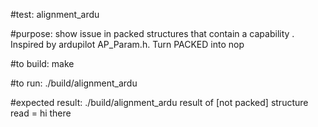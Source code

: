 #test:  alignment_ardu  

#purpose:  show issue in packed structures that contain a capability . Inspired by ardupilot AP_Param.h.  Turn PACKED into nop 



#to build:
make 

#to run:
./build/alignment_ardu

#expected result:
./build/alignment_ardu
result of [not packed] structure read = hi there




